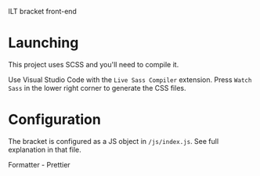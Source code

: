 ILT bracket front-end

# Launching

This project uses SCSS and you'll need to compile it.

Use Visual Studio Code with the `Live Sass Compiler` extension. Press `Watch Sass` in the lower right corner to generate the CSS files.

# Configuration

The bracket is configured as a JS object in `/js/index.js`. See full explanation in that file.

Formatter - Prettier
